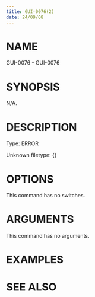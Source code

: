 ```yaml
---
title: GUI-0076(2)
date: 24/09/08
---
```


# NAME

GUI-0076 - GUI-0076

# SYNOPSIS

N/A.

# DESCRIPTION

Type: ERROR

Unknown filetype: {}

# OPTIONS

This command has no switches.

# ARGUMENTS

This command has no arguments.

# EXAMPLES

# SEE ALSO
